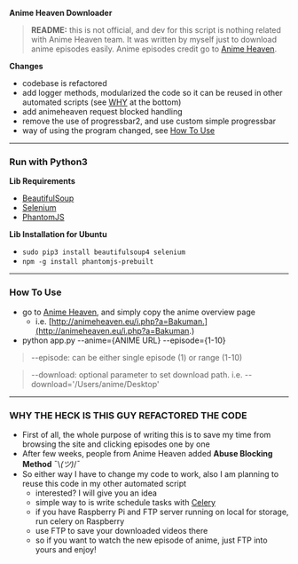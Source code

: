 **Anime Heaven Downloader**
> **README:** this is not official, and dev for this script is nothing related with Anime Heaven team. It was written by myself  just to download anime episodes easily. Anime episodes credit go to [Anime Heaven](http://animeheaven.eu/).  


**Changes**
- codebase is refactored
- add logger methods, modularized the code so it can be reused in other automated scripts (see [WHY](https://github.com/the-robot/animeheaven-downloader/blob/master/README.md#why-the-heck-is-this-guy-refactored-the-code) at the bottom)
- add animeheaven request blocked handling
- remove the use of progressbar2, and use custom simple progressbar
- way of using the program changed, see [How To Use](https://github.com/the-robot/animeheaven-downloader/blob/master/README.md#how-to-use)

---

### Run with Python3

**Lib Requirements**  
- [BeautifulSoup](https://pypi.python.org/pypi/beautifulsoup4)
- [Selenium](https://pypi.python.org/pypi/selenium)
- [PhantomJS](http://phantomjs.org/)

**Lib Installation for Ubuntu**
- `sudo pip3 install beautifulsoup4 selenium`
- `npm -g install phantomjs-prebuilt`

---

### How To Use

- go to [Anime Heaven](http://animeheaven.eu/), and simply copy the anime overview page
	- i.e. [http://animeheaven.eu/i.php?a=Bakuman.](http://animeheaven.eu/i.php?a=Bakuman.)
- python app.py --anime={ANIME URL} --episode={1-10}

> --episode: can be either single episode (1) or range (1-10)

> --download: optional parameter to set download path. i.e. --download='/Users/anime/Desktop'

---

### WHY THE HECK IS THIS GUY REFACTORED THE CODE

- First of all, the whole purpose of writing this is to save my time from browsing the site and clicking episodes one by one
- After few weeks, people from Anime Heaven added **Abuse Blocking Method** ¯\\_(ツ)_/¯
- So either way I have to change my code to work, also I am planning to reuse this code in my other automated script
	- interested? I will give you an idea
	- simple way to is write schedule tasks with [Celery](http://www.celeryproject.org)
	- if you have Raspberry Pi and FTP server running on local for storage, run celery on Raspberry
	- use FTP to save your downloaded videos there
	- so if you want to watch the new episode of anime, just FTP into yours and enjoy!
	

